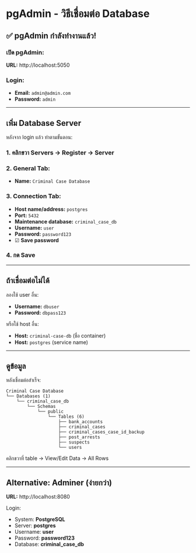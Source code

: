 # pgAdmin - วิธีเชื่อมต่อ Database

## ✅ pgAdmin กำลังทำงานแล้ว!

### เปิด pgAdmin:
**URL:** http://localhost:5050

### Login:
- **Email:** `admin@admin.com`
- **Password:** `admin`

---

## เพิ่ม Database Server

หลังจาก login แล้ว ทำตามขั้นตอน:

### 1. คลิกขวา Servers → Register → Server

### 2. General Tab:
- **Name:** `Criminal Case Database`

### 3. Connection Tab:
- **Host name/address:** `postgres`
- **Port:** `5432`
- **Maintenance database:** `criminal_case_db`
- **Username:** `user`
- **Password:** `password123`
- ☑ **Save password**

### 4. กด Save

---

## ถ้าเชื่อมต่อไม่ได้

ลองใช้ user อื่น:
- **Username:** `dbuser`
- **Password:** `dbpass123`

หรือใช้ host อื่น:
- **Host:** `criminal-case-db` (ชื่อ container)
- **Host:** `postgres` (service name)

---

## ดูข้อมูล

หลังเชื่อมต่อสำเร็จ:

```
Criminal Case Database
└── Databases (1)
    └── criminal_case_db
        └── Schemas
            └── public
                └── Tables (6)
                    ├── bank_accounts
                    ├── criminal_cases
                    ├── criminal_cases_case_id_backup
                    ├── post_arrests
                    ├── suspects
                    └── users
```

คลิกขวาที่ table → View/Edit Data → All Rows

---

## Alternative: Adminer (ง่ายกว่า)

**URL:** http://localhost:8080

Login:
- System: **PostgreSQL**
- Server: **postgres**
- Username: **user**
- Password: **password123**
- Database: **criminal_case_db**
